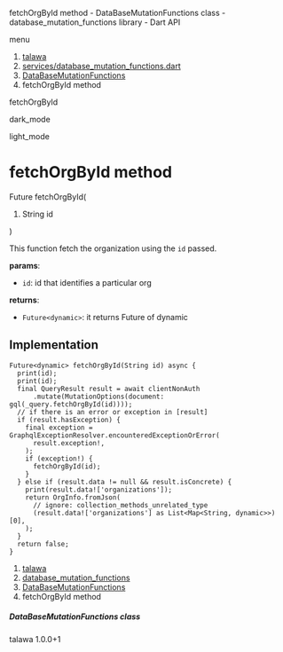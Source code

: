 




fetchOrgById method - DataBaseMutationFunctions class - database\_mutation\_functions library - Dart API







menu

1. [talawa](../../index.html)
2. [services/database\_mutation\_functions.dart](../../services_database_mutation_functions/services_database_mutation_functions-library.html)
3. [DataBaseMutationFunctions](../../services_database_mutation_functions/DataBaseMutationFunctions-class.html)
4. fetchOrgById method

fetchOrgById


dark\_mode

light\_mode




# fetchOrgById method


Future
fetchOrgById(

1. String id

)

This function fetch the organization using the `id` passed.

**params**:

* `id`: id that identifies a particular org

**returns**:

* `Future<dynamic>`: it returns Future of dynamic

## Implementation

```
Future<dynamic> fetchOrgById(String id) async {
  print(id);
  print(id);
  final QueryResult result = await clientNonAuth
      .mutate(MutationOptions(document: gql(_query.fetchOrgById(id))));
  // if there is an error or exception in [result]
  if (result.hasException) {
    final exception = GraphqlExceptionResolver.encounteredExceptionOrError(
      result.exception!,
    );
    if (exception!) {
      fetchOrgById(id);
    }
  } else if (result.data != null && result.isConcrete) {
    print(result.data!['organizations']);
    return OrgInfo.fromJson(
      // ignore: collection_methods_unrelated_type
      (result.data!['organizations'] as List<Map<String, dynamic>>)[0],
    );
  }
  return false;
}
```

 


1. [talawa](../../index.html)
2. [database\_mutation\_functions](../../services_database_mutation_functions/services_database_mutation_functions-library.html)
3. [DataBaseMutationFunctions](../../services_database_mutation_functions/DataBaseMutationFunctions-class.html)
4. fetchOrgById method

##### DataBaseMutationFunctions class





talawa
1.0.0+1






